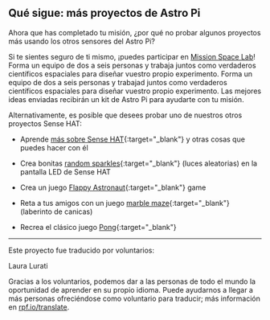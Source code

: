 ## Qué sigue: más proyectos de Astro Pi

Ahora que has completado tu misión, ¿por qué no probar algunos proyectos más usando los otros sensores del Astro Pi?

Si te sientes seguro de ti mismo, ¡puedes participar en [Mission Space Lab](https://astro-pi.org/missions/space-lab/)! Forma un equipo de dos a seis personas y trabaja juntos como verdaderos científicos espaciales para diseñar vuestro propio experimento. Forma un equipo de dos a seis personas y trabajad juntos como verdaderos científicos espaciales para diseñar vuestro propio experimento. Las mejores ideas enviadas recibirán un kit de Astro Pi para ayudarte con tu misión.

Alternativamente, es posible que desees probar uno de nuestros otros proyectos Sense HAT:

+ Aprende [más sobre Sense HAT](https://projects.raspberrypi.org/es-ES/projects/getting-started-with-the-sense-hat){:target="_blank"} y otras cosas que puedes hacer con él

+ Crea bonitas [random sparkles](https://projects.raspberrypi.org/es-ES/projects/sense-hat-random-sparkles){:target="_blank"} (luces aleatorias) en la pantalla LED de Sense HAT

+ Crea un juego [Flappy Astronaut](https://projects.raspberrypi.org/es-ES/projects/flappy-astronaut){:target="_blank"} game

+ Reta a tus amigos con un juego [marble maze](https://projects.raspberrypi.org/es-ES/projects/sense-hat-marble-maze){:target="_blank"} (laberinto de canicas)

+ Recrea el clásico juego [Pong](https://projects.raspberrypi.org/es-ES/projects/sense-hat-pong){:target="_blank"}

***
Este proyecto fue traducido por voluntarios:

Laura Lurati

Gracias a los voluntarios, podemos dar a las personas de todo el mundo la oportunidad de aprender en su propio idioma. Puede ayudarnos a llegar a más personas ofreciéndose como voluntario para traducir; más información en [rpf.io/translate](https://rpf.io/translate).
